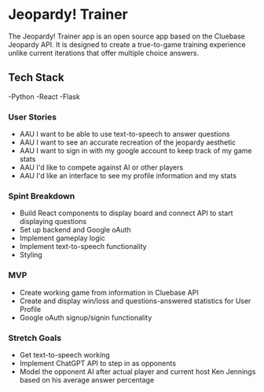 # Jeopardy! Trainer

The Jeopardy! Trainer app is an open source app based on the Cluebase Jeopardy API. It is designed to create a true-to-game training experience unlike current iterations that offer multiple choice answers.

## Tech Stack

-Python
-React
-Flask

### User Stories

- AAU I want to be able to use text-to-speech to answer questions
- AAU I want to see an accurate recreation of the jeopardy aesthetic
- AAU I want to sign in with my google account to keep track of my game stats
- AAU I'd like to compete against AI or other players
- AAU I'd like an interface to see my profile information and my stats

### Spint Breakdown

- Build React components to display board and connect API to start displaying questions
- Set up backend and Google oAuth
- Implement gameplay logic
- Implement text-to-speech functionality
- Styling

### MVP

- Create working game from information in Cluebase API
- Create and display win/loss and questions-answered statistics for User Profile
- Google oAuth signup/signin functionality

### Stretch Goals

- Get text-to-speech working
- Implement ChatGPT API to step in as opponents
- Model the opponent AI after actual player and current host Ken Jennings based on his average answer percentage
